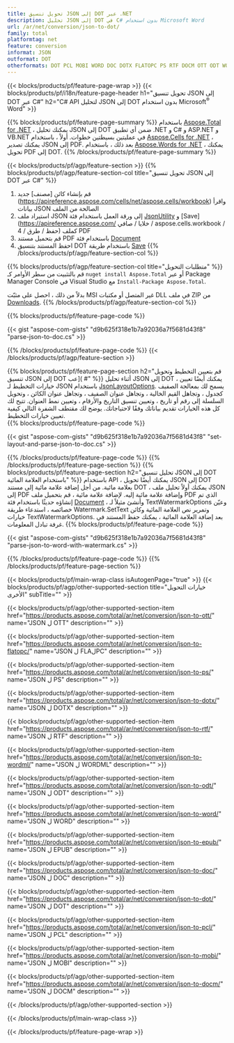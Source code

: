 ```yaml
---
title: تحويل تنسيق JSON إلى DOT عبر .NET
description: تحليل JSON إلى DOT في C# بدون استخدام Microsoft Word
url: /ar/net/conversion/json-to-dot/
family: total
platformtag: net
feature: conversion
informat: JSON
outformat: DOT
otherformats: DOT PCL MOBI WORD DOC DOTX FLATOPC PS RTF DOCM OTT ODT WORDML EPUB
---
```

{{< blocks/products/pf/feature-page-wrap >}}
{{< blocks/products/pf/i18n/feature-page-header h1="تحويل تنسيق JSON إلى DOT عبر C#" h2="C# API لتحليل JSON إلى DOT بدون استخدام Microsoft<sup>&reg;</sup> Word" >}}

{{% blocks/products/pf/feature-page-summary %}}
باستخدام [Aspose.Total for .NET](https://products.aspose.com/total/net/) ، يمكنك تحليل JSON إلى DOT ضمن أي تطبيق .NET و C# و ASP.NET و VB.NET في عمليتين بسيطتين خطوات. أولاً ، باستخدام [Aspose.Cells for .NET](https://products.aspose.com/cells/net/) ، يمكنك تصدير JSON إلى PDF. بعد ذلك ، باستخدام [Aspose.Words for .NET](https://products.aspose.com/words/net/) ، يمكنك تحويل PDF إلى DOT.
{{% /blocks/products/pf/feature-page-summary  %}}

{{< blocks/products/pf/agp/feature-section >}}
{{% blocks/products/pf/agp/feature-section-col title="تحويل تنسيق JSON إلى DOT عبر C#" %}}
1. قم بإنشاء كائن [مصنف] جديد (https://apireference.aspose.com/cells/net/aspose.cells/workbook) واقرأ بيانات JSON الصالحة من الملف
2. استيراد ملف JSON إلى ورقة العمل باستخدام فئة [JsonUtility](https://apireference.aspose.com/cells/net/aspose.cells.utility/jsonutility) و [Save](https://apireference.aspose.com/ خلايا / صافي / aspose.cells.workbook / حفظ / طرق / 4) كملف PDF
3. قم بتحميل مستند PDF باستخدام فئة [Document](https://apireference.aspose.com/words/net/aspose.words/document)
4. احفظ المستند بتنسيق DOT باستخدام طريقة [Save](https://apireference.aspose.com/words/net/aspose.words.document/save/methods/3)
{{% /blocks/products/pf/agp/feature-section-col %}}

{{% blocks/products/pf/agp/feature-section-col title="متطلبات التحويل" %}}
قم بالتثبيت من سطر الأوامر كـ ``nuget install Aspose.Total`` أو عبر Package Manager Console في Visual Studio مع ``Install-Package Aspose.Total``.

بدلاً من ذلك ، احصل على مثبّت MSI غير المتصل أو مكتبات DLL في ملف ZIP من [Downloads](https://downloads.aspose.com/total/net).
{{% /blocks/products/pf/agp/feature-section-col %}}

{{% blocks/products/pf/feature-page-code %}}

{{< gist "aspose-com-gists" "d9b625f318e1b7a92036a7f5681d43f8" "parse-json-to-doc.cs" >}}


{{% /blocks/products/pf/feature-page-code %}}
{{< /blocks/products/pf/agp/feature-section >}}

{{% blocks/products/pf/feature-page-section  h2="قم بتعيين التخطيط وتحويل تنسيق JSON إلى DOT عب]( #" %}}
أثناء تحليل JSON إلى DOT ، يمكنك أيضًا تعيين خيارات التخطيط لـ JSON باستخدام [JsonLayoutOptions](https://apireference.aspose.com/cells/net/aspose.cells.utility/jsonlayoutoptions). يسمح لك بمعالجة الصفيف كجدول ، وتجاهل القيم الخالية ، وتجاهل عنوان الصفيف ، وتجاهل عنوان الكائن ، وتحويل السلسلة إلى رقم أو تاريخ ، وتعيين تنسيق التاريخ والأرقام ، وتعيين نمط العنوان. تتيح لك كل هذه الخيارات تقديم بياناتك وفقًا لاحتياجاتك. يوضح لك مقتطف الشفرة التالي كيفية تعيين خيارات التخطيط.  
{{% blocks/products/pf/feature-page-code %}}

{{< gist "aspose-com-gists" "d9b625f318e1b7a92036a7f5681d43f8" "set-layout-and-parse-json-to-doc.cs" >}}

{{% /blocks/products/pf/feature-page-code  %}}
{{% /blocks/products/pf/feature-page-section %}}
{{% blocks/products/pf/feature-page-section  h2="تحليل تنسيق JSON إلى DOT باستخدام العلامة المائية" %}}
باستخدام API ، يمكنك أيضًا تحويل JSON إلى DOT بعلامة مائية. من أجل إضافة علامة مائية إلى مستند DOT ، يمكنك أولاً تحليل ملف JSON إلى PDF وإضافة علامة مائية إليه. لإضافة علامة مائية ، قم بتحميل ملف PDF الذي تم إنشاؤه حديثًا باستخدام فئة [Document](https://apireference.aspose.com/words/net/aspose.words/document) ، وأنشئ مثيلاً لـ TextWatermarkOptions وعيّن خصائصه ، استدعاء طريقة Watermark.SetText وتمرير نص العلامة المائية وكائن خيارات TextWatermarkOptions. بعد إضافة العلامة المائية ، يمكنك حفظ المستند في غرفة تبادل المعلومات. 
{{% blocks/products/pf/feature-page-code %}}

{{< gist "aspose-com-gists" "d9b625f318e1b7a92036a7f5681d43f8" "parse-json-to-word-with-watermark.cs" >}}

{{% /blocks/products/pf/feature-page-code  %}}
{{% /blocks/products/pf/feature-page-section %}}

{{< blocks/products/pf/main-wrap-class isAutogenPage="true" >}}
{{< blocks/products/pf/agp/other-supported-section title="خيارات التحويل الأخرى" subTitle="" >}}

{{< blocks/products/pf/agp/other-supported-section-item href="https://products.aspose.com/total/ar/net/conversion/json-to-ott/" name="JSON ل OTT" description="" >}}

{{< blocks/products/pf/agp/other-supported-section-item href="https://products.aspose.com/total/ar/net/conversion/json-to-flatopc/" name="JSON ل FLAلPC" description="" >}}

{{< blocks/products/pf/agp/other-supported-section-item href="https://products.aspose.com/total/ar/net/conversion/json-to-ps/" name="JSON ل PS" description="" >}}

{{< blocks/products/pf/agp/other-supported-section-item href="https://products.aspose.com/total/ar/net/conversion/json-to-dotx/" name="JSON ل DOTX" description="" >}}

{{< blocks/products/pf/agp/other-supported-section-item href="https://products.aspose.com/total/ar/net/conversion/json-to-rtf/" name="JSON ل RTF" description="" >}}

{{< blocks/products/pf/agp/other-supported-section-item href="https://products.aspose.com/total/ar/net/conversion/json-to-wordml/" name="JSON ل WORDML" description="" >}}

{{< blocks/products/pf/agp/other-supported-section-item href="https://products.aspose.com/total/ar/net/conversion/json-to-odt/" name="JSON ل ODT" description="" >}}

{{< blocks/products/pf/agp/other-supported-section-item href="https://products.aspose.com/total/ar/net/conversion/json-to-word/" name="JSON ل WORD" description="" >}}

{{< blocks/products/pf/agp/other-supported-section-item href="https://products.aspose.com/total/ar/net/conversion/json-to-epub/" name="JSON ل EPUB" description="" >}}

{{< blocks/products/pf/agp/other-supported-section-item href="https://products.aspose.com/total/ar/net/conversion/json-to-doc/" name="JSON ل DOC" description="" >}}

{{< blocks/products/pf/agp/other-supported-section-item href="https://products.aspose.com/total/ar/net/conversion/json-to-dot/" name="JSON ل DOT" description="" >}}

{{< blocks/products/pf/agp/other-supported-section-item href="https://products.aspose.com/total/ar/net/conversion/json-to-pcl/" name="JSON ل PCL" description="" >}}

{{< blocks/products/pf/agp/other-supported-section-item href="https://products.aspose.com/total/ar/net/conversion/json-to-mobi/" name="JSON ل MOBI" description="" >}}

{{< blocks/products/pf/agp/other-supported-section-item href="https://products.aspose.com/total/ar/net/conversion/json-to-docm/" name="JSON ل DOCM" description="" >}}



{{< /blocks/products/pf/agp/other-supported-section >}}

{{< /blocks/products/pf/main-wrap-class >}}

{{< /blocks/products/pf/feature-page-wrap >}}